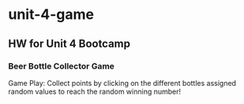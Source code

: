 # unit-4-game
## HW for Unit 4 Bootcamp
### Beer Bottle Collector Game

Game Play: Collect points by clicking on the different bottles assigned random values to reach the random winning number! 

